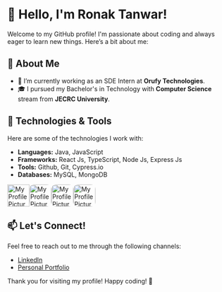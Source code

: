 # 👋 Hello, I'm Ronak Tanwar!

Welcome to my GitHub profile! I'm passionate about coding and always eager to learn new things. Here’s a bit about me:

## 🌱 About Me

- 🔭 I’m currently working as an SDE Intern at **Orufy Technologies**.
- 🎓 I pursued my Bachelor's in Technology with **Computer Science** stream from **JECRC University**.
 

## 🚀 Technologies & Tools

Here are some of the technologies I work with:

- **Languages:** Java, JavaScript
- **Frameworks:** React Js, TypeScript, Node Js, Express Js
- **Tools:** Github, Git, Cypress.io
- **Databases:** MySQL, MongoDB

<div style="display:flex; gap:"10px">
 <img src="js.png" alt="My Profile Picture" width="50" height="50" style={{borderRadius:"10px"}}>
<img src="atom.png" alt="My Profile Picture" width="50" height="50" style="border-radius: 10px;">
<img src="programing.png" alt="My Profile Picture" width="50" height="50" style="border-radius: 10px;">
<img src="typescript.png" alt="My Profile Picture" width="50" height="50" style="border-radius: 10px;">
</div>


## 📫 Let's Connect!

Feel free to reach out to me through the following channels:

- [LinkedIn](https://www.linkedin.com/in/ronaksaini/)
- [Personal Portfolio](https:??www.ronaktanwarportfolio.netlify.app)

Thank you for visiting my profile! Happy coding! 🚀
